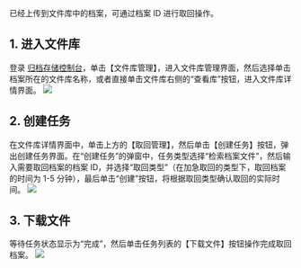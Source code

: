 已经上传到文件库中的档案，可通过档案 ID 进行取回操作。
## 1. 进入文件库
登录 [归档存储控制台](https://console.cloud.tencent.com/cas)，单击【文件库管理】，进入文件库管理界面，然后选择单击档案所在的文件库名称，或者直接单击文件库右侧的“查看库”按钮，进入文件库详情界面。
![](https://main.qcloudimg.com/raw/0de27b3ee6f89f1b169f220a9410e122.png)

## 2. 创建任务
在文件库详情界面中，单击上方的【取回管理】，然后单击【创建任务】按钮，弹出创建任务界面。在“创建任务”的弹窗中，任务类型选择“检索档案文件”，然后输入需要取回档案的档案 ID，并选择“取回类型”（在加急取回的类型下，取回档案的时间为 1-5 分钟），最后单击“创建”按钮，将根据取回类型确认取回的实际时间。
![](https://main.qcloudimg.com/raw/a1722fe402fcc5315c7e69bb0640c88a.png)

## 3. 下载文件
等待任务状态显示为“完成”，然后单击任务列表的【下载文件】按钮操作完成取回档案。
![](https://main.qcloudimg.com/raw/6353b8be1928e87f6aaa56f237b9656a.png)